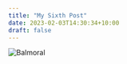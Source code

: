 ```yaml
---
title: "My Sixth Post"
date: 2023-02-03T14:30:34+10:00
draft: false
---
```

![Balmoral](/143727_012.jpeg 'Balmoral')
